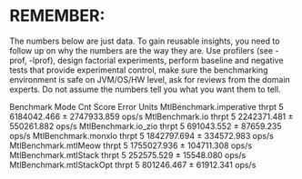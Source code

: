 # REMEMBER:

The numbers below are just data. To gain reusable insights, you need to follow up on
why the numbers are the way they are. Use profilers (see -prof, -lprof), design factorial
experiments, perform baseline and negative tests that provide experimental control, make sure
the benchmarking environment is safe on JVM/OS/HW level, ask for reviews from the domain experts.
Do not assume the numbers tell you what you want them to tell.

 Benchmark                  Mode  Cnt        Score         Error  Units
 MtlBenchmark.imperative   thrpt    5  6184042.466 ± 2747933.859  ops/s
 MtlBenchmark.io           thrpt    5  2242371.481 ±  550261.882  ops/s
 MtlBenchmark.io_zio       thrpt    5   691043.552 ±   87659.235  ops/s
 MtlBenchmark.monxIo       thrpt    5  1842797.694 ±  334572.983  ops/s
 MtlBenchmark.mtlMeow      thrpt    5  1755027.936 ±  104711.308  ops/s
 MtlBenchmark.mtlStack     thrpt    5   252575.529 ±   15548.080  ops/s
 MtlBenchmark.mtlStackOpt  thrpt    5   801246.467 ±   61912.341  ops/s
